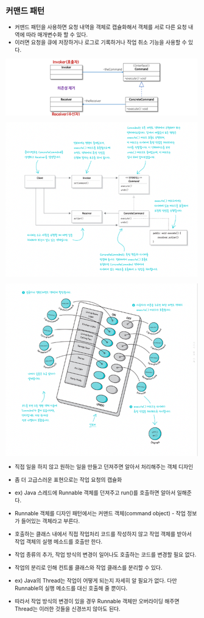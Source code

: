 ## 커맨드 패턴

- 커맨드 패턴을 사용하면 요청 내역을 객체로 캡슐화해서 객체를 서로 다른 요청 내역에 따라 매개변수화 할 수 있다.
- 이러면 요청을 큐에 저장하거나 로그로 기록하거나 작업 취소 기능을 사용할 수 있다.

![img_1.png](img_1.png)

![img.png](simpleCommand/img.png)

![img.png](img.png)


- 직접 일을 하지 않고 원하는 일을 만들고 던져주면 알아서 처리해주는 객체 디자인
- 좀 더 고급스러운 표현으로는 작업 요청의 캡슐화
- ex) Java 스레드에 Runnable 객체를 던져주고 run()를 호출하면 알아서 일해준다.
- Runnable 객체를 디자인 패턴에서는 커맨드 객체(command object) - 작업 정보가 들어있는 객체라고 부른다.
- 호출하는 클래스 내에서 직접 작업처리 코드를 작성하지 않고 작업 객체를 받아서 작업 객체의 실행 메소드를 호출만 한다.

- 작업 종류의 추가, 작업 방식의 변경이 일어나도 호출하는 코드를 변경할 필요 없다.
- 작업의 분리로 인해 컨트롤 클래스와 작업 클래스를 분리할 수 있다.
- ex) Java의 Thread는 작업이 어떻게 되는지 자세히 알 필요가 없다. 다만 Runnable의 실행 메소드를 대신 호출해 줄 뿐이다.
- 따라서 작업 방식의 변경이 있을 경우 Runnable 객체만 오버라이딩 해주면 Thread는 이러한 것들을 신경쓰지 않아도 된다.